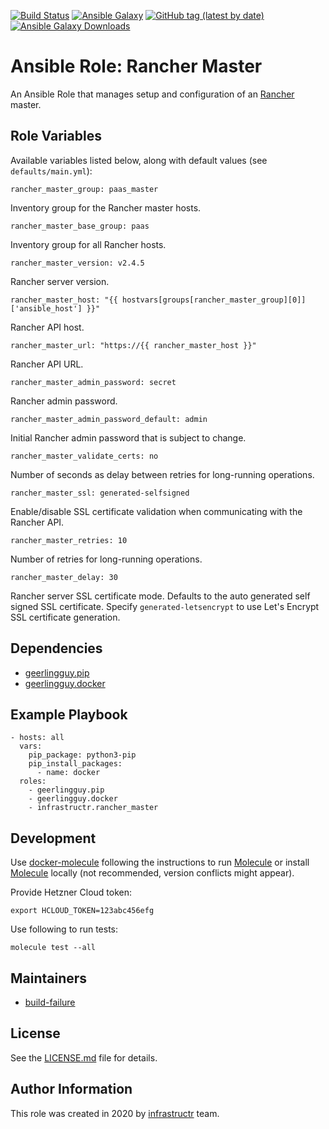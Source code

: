 [![Build Status](https://travis-ci.org/infrastructr/ansible-role-rancher-master.svg?branch=master)](https://travis-ci.org/infrastructr/ansible-role-rancher-master)
[![Ansible Galaxy](https://img.shields.io/badge/role-infrastructr.rancher_master-blue.svg)](https://galaxy.ansible.com/infrastructr/rancher_master/)
[![GitHub tag (latest by date)](https://img.shields.io/github/v/tag/infrastructr/ansible-role-rancher-master)](https://galaxy.ansible.com/infrastructr/rancher_master)
[![Ansible Galaxy Downloads](https://img.shields.io/ansible/role/d/49670.svg?color=blue)](https://galaxy.ansible.com/infrastructr/rancher_master/)

# Ansible Role: Rancher Master

An Ansible Role that manages setup and configuration of an [Rancher](https://rancher.com/docs/rancher/v2.x/en/installation/) master.

## Role Variables

Available variables listed below, along with default values (see `defaults/main.yml`):

    rancher_master_group: paas_master

Inventory group for the Rancher master hosts.

    rancher_master_base_group: paas

Inventory group for all Rancher hosts.        

    rancher_master_version: v2.4.5
    
Rancher server version.
    
    rancher_master_host: "{{ hostvars[groups[rancher_master_group][0]]['ansible_host'] }}"
    
Rancher API host.    
    
    rancher_master_url: "https://{{ rancher_master_host }}"
    
Rancher API URL.    
    
    rancher_master_admin_password: secret    

Rancher admin password.   
    
    rancher_master_admin_password_default: admin
   
Initial Rancher admin password that is subject to change.

    rancher_master_validate_certs: no

Number of seconds as delay between retries for long-running operations.

    rancher_master_ssl: generated-selfsigned

Enable/disable SSL certificate validation when communicating with the Rancher API.

    rancher_master_retries: 10
    
Number of retries for long-running operations.

    rancher_master_delay: 30
    
Rancher server SSL certificate mode. Defaults to the auto generated self signed SSL certificate. Specify `generated-letsencrypt` to use Let's Encrypt SSL certificate generation.

## Dependencies

- [geerlingguy.pip](https://galaxy.ansible.com/geerlingguy/pip)
- [geerlingguy.docker](https://galaxy.ansible.com/geerlingguy/docker)

## Example Playbook

    - hosts: all
      vars:
        pip_package: python3-pip
        pip_install_packages:
          - name: docker    
      roles:
        - geerlingguy.pip
        - geerlingguy.docker      
        - infrastructr.rancher_master

## Development

Use [docker-molecule](https://github.com/infrastructr/docker-molecule) following the instructions to run [Molecule](https://molecule.readthedocs.io/en/stable/)
or install [Molecule](https://molecule.readthedocs.io/en/stable/) locally (not recommended, version conflicts might appear).

Provide Hetzner Cloud token:

    export HCLOUD_TOKEN=123abc456efg

Use following to run tests:

    molecule test --all

## Maintainers

- [build-failure](https://github.com/build-failure)

## License

See the [LICENSE.md](LICENSE.md) file for details.

## Author Information

This role was created in 2020 by [infrastructr](https://github.com/infrastructr) team.
